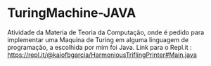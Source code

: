 # TuringMachine-JAVA
Atividade da Materia de Teoria da Computação, onde é pedido para implementar uma Maquina de Turing em alguma linguagem de programação, a escolhida por mim foi Java.
Link para o Repl.it : https://repl.it/@kaiofbgarcia/HarmoniousTriflingPrinter#Main.java
